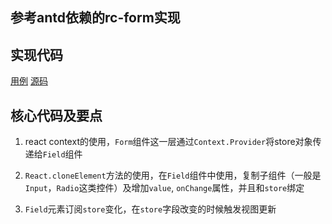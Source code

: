 ## 参考antd依赖的rc-form实现

## 实现代码

[用例](./src/pages/RcForm/RcForm.classify.js)
[源码](./src/pages/RcForm/components/my-rc-field-form)

## 核心代码及要点

1. react context的使用，``Form``组件这一层通过``Context.Provider``将store对象传递给``Field``组件

2. ``React.cloneElement``方法的使用，在``Field``组件中使用，复制子组件（一般是``Input``，``Radio``这类控件）及增加``value``, ``onChange``属性，并且和``store``绑定

3. ``Field``元素订阅``store``变化，在``store``字段改变的时候触发视图更新